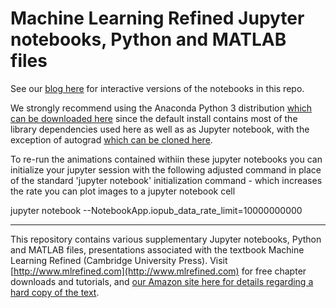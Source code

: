 # Machine Learning Refined Jupyter notebooks, Python and MATLAB files

See our [blog here](https://jermwatt.github.io/mlrefined/index.html) for interactive versions of the notebooks in this repo. 

We strongly recommend using the Anaconda Python 3 distribution [which can be downloaded here](https://www.anaconda.com/download/) since the default install contains most of the library dependencies used here as well as as Jupyter notebook, with the exception of autograd [which can be cloned here](https://github.com/HIPS/autograd).

To re-run the animations contained withiin these jupyter notebooks you can initialize your jupyter session with the following adjusted command in place of the standard 'jupyter notebook' initialization command - which increases the rate you can plot images to a jupyter notebook cell

jupyter notebook --NotebookApp.iopub_data_rate_limit=10000000000 
        
- - -
This repository contains various supplementary Jupyter notebooks, Python and MATLAB files, presentations associated with the textbook Machine Learning Refined (Cambridge University Press). Visit [http://www.mlrefined.com](http://www.mlrefined.com) for free chapter downloads and tutorials, and [our Amazon site here for details regarding a hard copy of the text](https://www.amazon.com/Machine-Learning-Refined-Foundations-Applications/dp/1107123526/ref=sr_1_1?ie=UTF8&qid=1471025359&sr=8-1&keywords=machine+learning+refined).
